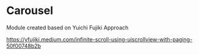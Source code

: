 # Carousel

Module created based on Yuichi Fujiki Approach

https://yfujiki.medium.com/infinite-scroll-using-uiscrollview-with-paging-50f00748b2b



